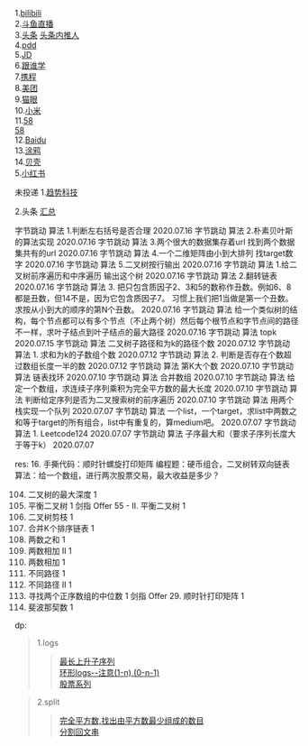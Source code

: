 1.[bilibili](https://app.mokahr.com/campus_apply/bilibili01/6205#/candidateHome/applications?_k=xefjj3)  
2.[斗鱼直播](https://app.mokahr.com/campus_apply/douyu/7623#/candidateHome/applications?_k=790vny)  
3.[头条](https://job.bytedance.com/campus/position/application?referral_code=P5NGXS4)
  [头条内推人](https://www.nowcoder.com/discuss/463622?channel=666&source_id=discuss_terminal_discuss_history)  
4.[pdd](https://careers.pinduoduo.com/campus/personal-center)  
5.[JD](http://campus.jd.com/web/apply/myjob)  
6.[跟谁学](nowcoder.com/discuss/468913?type=all&order=time&pos=&page=1&channel=1009&source_id=search_all)  
7.[携程](https://www.nowcoder.com/discuss/464321?type=all&order=time&pos=&page=6&channel=666&source_id=search_all)  
8.[美团](https://campus.meituan.com/apply-record)  
9.[猫眼](https://www.nowcoder.com/discuss/462838?type=post&order=create&pos=&page=1&channel=666&source_id=search_post)  
10.[小米](http://campus.hr.xiaomi.com/#/candidateHome/applications)  
11.[58](https://www.nowcoder.com/discuss/469622?type=all&order=time&pos=&page=1&channel=666&source_id=search_all)  
   [58](http://campus.58.com/Portal/Apply/Index)  
12.[Baidu](https://www.nowcoder.com/discuss/477163?type=7&order=3&pos=215&page=1&source_id=discuss_center_7&channel=666)  
13.[涂鸦](https://www.nowcoder.com/discuss/469857?type=all&order=time&pos=&page=1&channel=666&source_id=search_all)        
14.[贝壳](http://campus.ke.com/Portal/Apply/Index)  
5.[小红书](https://campus.liepin.com/apply/showapplylist/)

未投递
1.[趋势科技](https://www.nowcoder.com/discuss/477614?type=7&order=3&pos=89&page=1&source_id=discuss_center_7&channel=666)


2.头条
  [汇总](https://www.nowcoder.com/discuss/447791?type=2&channel=666&source_id=discuss_terminal_discuss_jinghua)  
  
  
字节跳动	算法	1.判断左右括号是否合理	2020.07.16
字节跳动	算法	2.朴素贝叶斯的算法实现	2020.07.16
字节跳动	算法	3.两个很大的数据集存着url 找到两个数据集共有的url	2020.07.16
字节跳动	算法	4.一个二维矩阵由小到大排列 找target数字	2020.07.16
字节跳动	算法	5.二叉树按行输出	2020.07.16
字节跳动	算法	1.给二叉树前序遍历和中序遍历 输出这个树	2020.07.16
字节跳动	算法	2.翻转链表	2020.07.16
字节跳动	算法	3. 把只包含质因子2、3和5的数称作丑数。例如6、8都是丑数，但14不是，因为它包含质因子7。 习惯上我们把1当做是第一个丑数。求按从小到大的顺序的第N个丑数。	2020.07.16
字节跳动	算法	给一个类似树的结构，每个节点都可以有多个节点（不止两个树）然后每个根节点和字节点间的路径不一样，求叶子结点到叶子结点的最大路径	2020.07.16
字节跳动	算法	topk	2020.07.15
字节跳动	算法	二叉树子路径和为k的路径个数	2020.07.12
字节跳动	算法	1. 求和为k的子数组个数	2020.07.12
字节跳动	算法	2. 判断是否存在个数超过数组长度一半的数	2020.07.12
字节跳动	算法	第K大个数	2020.07.10
字节跳动	算法	链表找环	2020.07.10
字节跳动	算法	合并数组	2020.07.10
字节跳动	算法	给定一个数组，求连续子序列乘积为完全平方数的最大长度	2020.07.10
字节跳动	算法	判断给定序列是否为二叉搜索树的前序遍历	2020.07.10
字节跳动	算法	用两个栈实现一个队列	2020.07.07
字节跳动	算法	一个list，一个target，求list中两数之和等于target的所有组合，list中有重复的，算medium吧。	2020.07.07
字节跳动	算法	1. Leetcode124	2020.07.07
字节跳动	算法	子序最大和（要求子序列长度大于等于k）	2020.07.07

res:
16. 手撕代码：顺时针螺旋打印矩阵
编程题：硬币组合，二叉树转双向链表
算法：给一个数组，进行两次股票交易，最大收益是多少？



104. 二叉树的最大深度	1
110. 平衡二叉树	1
剑指 Offer 55 - II. 平衡二叉树	1
814. 二叉树剪枝	1
23. 合并K个排序链表	1
1. 两数之和	1
445. 两数相加 II	1
2. 两数相加	1
62. 不同路径	1
63. 不同路径 II	1
4. 寻找两个正序数组的中位数	1
剑指 Offer 29. 顺时针打印矩阵	1
509. 斐波那契数	1


dp:  
>1.logs  
>>[最长上升子序列](https://leetcode-cn.com/problems/longest-increasing-subsequence/)  
>>[环形logs--注意(1-n),(0-n-1)](https://leetcode-cn.com/problems/house-robber-ii/)  
>>[股票系列](https://leetcode-cn.com/problems/best-time-to-buy-and-sell-stock-iv/)  

>2.split  
>>[完全平方数,找出由平方数最少组成的数目](https://leetcode-cn.com/problems/perfect-squares/submissions/)  
>>[分割回文串](https://leetcode-cn.com/problems/palindrome-partitioning/)  
    


